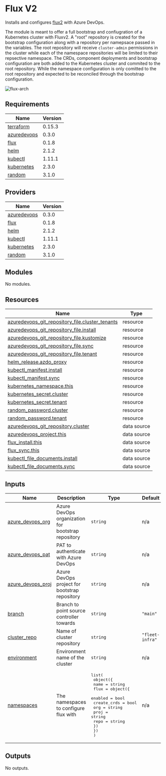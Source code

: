 # Flux V2

Installs and configures [flux2](https://github.com/fluxcd/flux2) with Azure DevOps.

The module is meant to offer a full bootstrap and confiugration of a Kubernetes cluster
with Fluxv2. A "root" repository is created for the bootstrap configuration along with a
repository per namepsace passed in the variables. The root repository will receive `cluster-admin`
permissions in the cluster while each of the namespace repositories will be limited to their
repsective namespace. The CRDs, component deployments and bootstrap configuration are both
added to the Kubernetes cluster and commited to the root repository. While the namespace
configuration is only comitted to the root repository and expected to be reconciled through
the bootstrap configuration.

![flux-arch](../../../assets/fluxcd-v2.jpg)

## Requirements

| Name | Version |
|------|---------|
| <a name="requirement_terraform"></a> [terraform](#requirement\_terraform) | 0.15.3 |
| <a name="requirement_azuredevops"></a> [azuredevops](#requirement\_azuredevops) | 0.3.0 |
| <a name="requirement_flux"></a> [flux](#requirement\_flux) | 0.1.8 |
| <a name="requirement_helm"></a> [helm](#requirement\_helm) | 2.1.2 |
| <a name="requirement_kubectl"></a> [kubectl](#requirement\_kubectl) | 1.11.1 |
| <a name="requirement_kubernetes"></a> [kubernetes](#requirement\_kubernetes) | 2.3.0 |
| <a name="requirement_random"></a> [random](#requirement\_random) | 3.1.0 |

## Providers

| Name | Version |
|------|---------|
| <a name="provider_azuredevops"></a> [azuredevops](#provider\_azuredevops) | 0.3.0 |
| <a name="provider_flux"></a> [flux](#provider\_flux) | 0.1.8 |
| <a name="provider_helm"></a> [helm](#provider\_helm) | 2.1.2 |
| <a name="provider_kubectl"></a> [kubectl](#provider\_kubectl) | 1.11.1 |
| <a name="provider_kubernetes"></a> [kubernetes](#provider\_kubernetes) | 2.3.0 |
| <a name="provider_random"></a> [random](#provider\_random) | 3.1.0 |

## Modules

No modules.

## Resources

| Name | Type |
|------|------|
| [azuredevops_git_repository_file.cluster_tenants](https://registry.terraform.io/providers/xenitab/azuredevops/0.3.0/docs/resources/git_repository_file) | resource |
| [azuredevops_git_repository_file.install](https://registry.terraform.io/providers/xenitab/azuredevops/0.3.0/docs/resources/git_repository_file) | resource |
| [azuredevops_git_repository_file.kustomize](https://registry.terraform.io/providers/xenitab/azuredevops/0.3.0/docs/resources/git_repository_file) | resource |
| [azuredevops_git_repository_file.sync](https://registry.terraform.io/providers/xenitab/azuredevops/0.3.0/docs/resources/git_repository_file) | resource |
| [azuredevops_git_repository_file.tenant](https://registry.terraform.io/providers/xenitab/azuredevops/0.3.0/docs/resources/git_repository_file) | resource |
| [helm_release.azdo_proxy](https://registry.terraform.io/providers/hashicorp/helm/2.1.2/docs/resources/release) | resource |
| [kubectl_manifest.install](https://registry.terraform.io/providers/gavinbunney/kubectl/1.11.1/docs/resources/manifest) | resource |
| [kubectl_manifest.sync](https://registry.terraform.io/providers/gavinbunney/kubectl/1.11.1/docs/resources/manifest) | resource |
| [kubernetes_namespace.this](https://registry.terraform.io/providers/hashicorp/kubernetes/2.3.0/docs/resources/namespace) | resource |
| [kubernetes_secret.cluster](https://registry.terraform.io/providers/hashicorp/kubernetes/2.3.0/docs/resources/secret) | resource |
| [kubernetes_secret.tenant](https://registry.terraform.io/providers/hashicorp/kubernetes/2.3.0/docs/resources/secret) | resource |
| [random_password.cluster](https://registry.terraform.io/providers/hashicorp/random/3.1.0/docs/resources/password) | resource |
| [random_password.tenant](https://registry.terraform.io/providers/hashicorp/random/3.1.0/docs/resources/password) | resource |
| [azuredevops_git_repository.cluster](https://registry.terraform.io/providers/xenitab/azuredevops/0.3.0/docs/data-sources/git_repository) | data source |
| [azuredevops_project.this](https://registry.terraform.io/providers/xenitab/azuredevops/0.3.0/docs/data-sources/project) | data source |
| [flux_install.this](https://registry.terraform.io/providers/fluxcd/flux/0.1.8/docs/data-sources/install) | data source |
| [flux_sync.this](https://registry.terraform.io/providers/fluxcd/flux/0.1.8/docs/data-sources/sync) | data source |
| [kubectl_file_documents.install](https://registry.terraform.io/providers/gavinbunney/kubectl/1.11.1/docs/data-sources/file_documents) | data source |
| [kubectl_file_documents.sync](https://registry.terraform.io/providers/gavinbunney/kubectl/1.11.1/docs/data-sources/file_documents) | data source |

## Inputs

| Name | Description | Type | Default | Required |
|------|-------------|------|---------|:--------:|
| <a name="input_azure_devops_org"></a> [azure\_devops\_org](#input\_azure\_devops\_org) | Azure DevOps organization for bootstrap repository | `string` | n/a | yes |
| <a name="input_azure_devops_pat"></a> [azure\_devops\_pat](#input\_azure\_devops\_pat) | PAT to authenticate with Azure DevOps | `string` | n/a | yes |
| <a name="input_azure_devops_proj"></a> [azure\_devops\_proj](#input\_azure\_devops\_proj) | Azure DevOps project for bootstrap repository | `string` | n/a | yes |
| <a name="input_branch"></a> [branch](#input\_branch) | Branch to point source controller towards | `string` | `"main"` | no |
| <a name="input_cluster_repo"></a> [cluster\_repo](#input\_cluster\_repo) | Name of cluster repository | `string` | `"fleet-infra"` | no |
| <a name="input_environment"></a> [environment](#input\_environment) | Environment name of the cluster | `string` | n/a | yes |
| <a name="input_namespaces"></a> [namespaces](#input\_namespaces) | The namespaces to configure flux with | <pre>list(<br>    object({<br>      name = string<br>      flux = object({<br>        enabled     = bool<br>        create_crds = bool<br>        org         = string<br>        proj        = string<br>        repo        = string<br>      })<br>    })<br>  )</pre> | n/a | yes |

## Outputs

No outputs.
